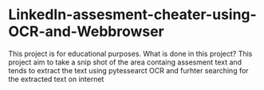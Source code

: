 # LinkedIn-assesment-cheater-using-OCR-and-Webbrowser
This project is for educational purposes.  What is done in this project? This project aim to take a snip shot of the area containg assesment text and tends to extract the text using pytessearct OCR and furhter searching for the extracted text on internet
